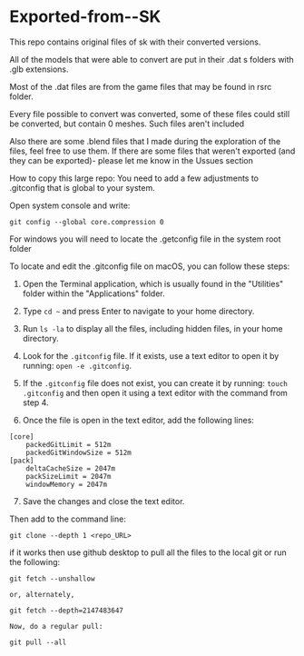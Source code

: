 # Exported-from--SK
 This repo contains original files of sk with their converted versions.

 All of the models that were able to convert are put in their .dat s folders with .glb extensions. 

 Most of the .dat files are from the game files that may be found in rsrc folder. 

Every file possible to convert was converted, some of these files could still be converted, but contain 0 meshes. Such files aren't included

Also there are some .blend files that I made during the exploration of the files, feel free to use them.
If there are some files that weren't exported (and they can be exported)- please let me know in the Ussues section 

How to copy this large repo:
You need to add a few adjustments to .gitconfig that is global to your system.

Open system console and write:

```commandline
git config --global core.compression 0
```

For windows you will need to locate the .getconfig file in the system root folder

To locate and edit the .gitconfig file on macOS, you can follow these steps:

1. Open the Terminal application, which is usually found in the "Utilities" folder within the "Applications" folder.

2. Type `cd ~` and press Enter to navigate to your home directory.

3. Run `ls -la` to display all the files, including hidden files, in your home directory.

4. Look for the `.gitconfig` file. If it exists, use a text editor to open it by running: `open -e .gitconfig`.

5. If the `.gitconfig` file does not exist, you can create it by running: `touch .gitconfig` and then open it using a text editor with the command from step 4.

6. Once the file is open in the text editor, add the following lines:

```
[core]
    packedGitLimit = 512m
    packedGitWindowSize = 512m
[pack]
    deltaCacheSize = 2047m
    packSizeLimit = 2047m
    windowMemory = 2047m
```

7. Save the changes and close the text editor.

Then add to the command line:

```commandline
git clone --depth 1 <repo_URL>
```
if it works then use github desktop to pull all the files to the local git or run the following:
```commandline
git fetch --unshallow 

or, alternately,

git fetch --depth=2147483647

Now, do a regular pull:

git pull --all

```
